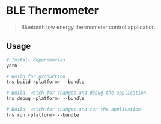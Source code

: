 # BLE Thermometer

> Bluetooth low energy thermometer control application

## Usage

``` bash
# Install dependencies
yarn

# Build for production
tns build <platform> --bundle

# Build, watch for changes and debug the application
tns debug <platform> --bundle

# Build, watch for changes and run the application
tns run <platform> --bundle
```
